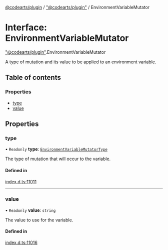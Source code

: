 [@codearts/plugin](../README.md) / ["@codearts/plugin"](../modules/_codearts_plugin_.md) / EnvironmentVariableMutator

# Interface: EnvironmentVariableMutator

["@codearts/plugin"](../modules/_codearts_plugin_.md).EnvironmentVariableMutator

A type of mutation and its value to be applied to an environment variable.

## Table of contents

### Properties

- [type](codearts_plugin_.EnvironmentVariableMutator.md#type)
- [value](codearts_plugin_.EnvironmentVariableMutator.md#value)

## Properties

### type

• `Readonly` **type**: [`EnvironmentVariableMutatorType`](../enums/codearts_plugin_.EnvironmentVariableMutatorType.md)

The type of mutation that will occur to the variable.

#### Defined in

[index.d.ts:11011](https://github.com/huaweicloud/cloudide-plugin-api/blob/5055bbd/index.d.ts#L11011)

___

### value

• `Readonly` **value**: `string`

The value to use for the variable.

#### Defined in

[index.d.ts:11016](https://github.com/huaweicloud/cloudide-plugin-api/blob/5055bbd/index.d.ts#L11016)
